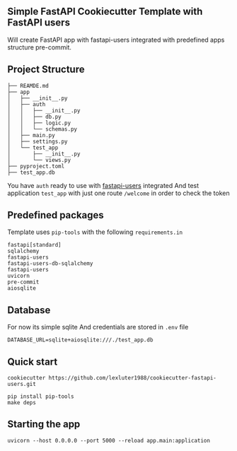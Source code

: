 ## Simple FastAPI Cookiecutter Template with FastAPI users

Will create FastAPI app with fastapi-users integrated with predefined apps structure pre-commit.

## Project Structure

```shell
├── REAMDE.md
├── app
│   ├── __init__.py
│   ├── auth
│   │   ├── __init__.py
│   │   ├── db.py
│   │   ├── logic.py
│   │   └── schemas.py
│   ├── main.py
│   ├── settings.py
│   └── test_app
│       ├── __init__.py
│       └── views.py
├── pyproject.toml
├── test_app.db
```

You have `auth` ready to use with [fastapi-users](https://github.com/fastapi-users/fastapi-users) integrated
And test application `test_app` with just one route `/welcome` in order to check the token

## Predefined packages

Template uses `pip-tools` with the following `requirements.in`

```shell
fastapi[standard]
sqlalchemy
fastapi-users
fastapi-users-db-sqlalchemy
fastapi-users
uvicorn
pre-commit
aiosqlite
```

## Database

For now its simple sqlite
And credentials are stored in `.env` file

```shell
DATABASE_URL=sqlite+aiosqlite:///./test_app.db
```

## Quick start

```shell
cookiecutter https://github.com/lexluter1988/cookiecutter-fastapi-users.git

pip install pip-tools
make deps
```

## Starting the app

```shell script
uvicorn --host 0.0.0.0 --port 5000 --reload app.main:application
```
